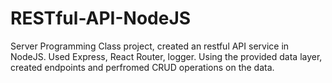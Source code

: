 # RESTful-API-NodeJS
Server Programming Class project, created an restful API service in NodeJS. Used Express, React Router, logger.  Using the provided data layer, created endpoints and perfromed CRUD operations on the data. 
